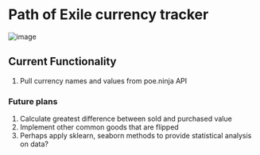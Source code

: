 # Path of Exile currency tracker

![image](https://github.com/Shad0wgale/Path-of-Exile-Currency-Tracker/assets/86809902/e850e849-7c25-4720-82bf-745c838399bb)

<!--TODO: Update readme-->
## Current Functionality
1. Pull currency names and values from poe.ninja API

### Future plans

1. Calculate greatest difference between sold and purchased value
2. Implement other common goods that are flipped
3. Perhaps apply sklearn, seaborn methods to provide statistical analysis on data?
